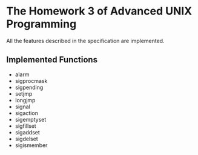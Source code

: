 # The Homework 3 of Advanced UNIX Programming

All the features described in the specification are implemented.

## Implemented Functions
- alarm
- sigprocmask
- sigpending
- setjmp
- longjmp
- signal
- sigaction
- sigemptyset
- sigfillset
- sigaddset
- sigdelset
- sigismember
